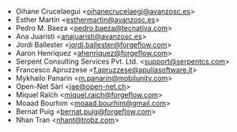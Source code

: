 - Oihane Crucelaegui \<<oihanecrucelaegi@avanzosc.es>\>
- Esther Martín \<<esthermartin@avanzosc.es>\>
- Pedro M. Baeza \<<pedro.baeza@tecnativa.com>\>
- Ana Juaristi \<<anajuaristi@avanzosc.es>\>
- Jordi Ballester \<<jordi.ballester@forgeflow.com>\>
- Aaron Henriquez \<<ahenriquez@forgeflow.com>\>
- Serpent Consulting Services Pvt. Ltd. \<<support@serpentcs.com>\>
- Francesco Apruzzese \<<f.apruzzese@apuliasoftware.it>\>
- Mykhailo Panarin \<<m.panarin@mobilunity.com>\>
- Open-Net Sàrl \<<jae@open-net.ch>\>
- Miquel Raïch \<<miquel.raich@forgeflow.com>\>
- Moaad Bourhim \<<moaad.bourhim@gmail.com>\>
- Bernat Puig \<<bernat.puig@forgeflow.com>\>
- Nhan Tran \<<nhant@trobz.com>\>

